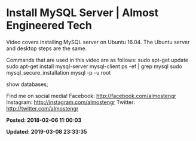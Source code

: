 # Install MySQL Server | Almost Engineered Tech

Video covers installing MySQL server on Ubuntu 16.04.  The Ubuntu server and desktop steps are the same. 

Commands that are used in this video are as follows: 
sudo apt-get update
sudo apt-get install mysql-server mysql-client
ps -ef | grep mysql
sudo mysql_secure_installation
mysql -p -u root

show databases;


Find me on social media!
Facebook: http://facebook.com/almostengr
Instagram: http://instagram.com/almostengr
Twitter: http://twitter.com/almostengr

**Posted: 2018-02-06 11:00:03** 

**Updated: 2019-03-08 23:33:35** 


